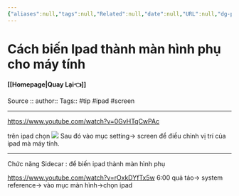 ```yaml
---
{"aliases":null,"tags":null,"Related":null,"date":null,"URL":null,"dg-publish":true,"image":null,"permalink":"/IT/Cách biến Ipad thành màn hình phụ cho máy tính/","dgPassFrontmatter":true,"noteIcon":"2","created":"2024-02-29T09:57:36.233+07:00","updated":"2024-01-31T15:58:08.000+07:00"}
---
```


# Cách biến Ipad thành màn hình phụ cho máy tính
**[[Homepage\|Quay Lại👈]]**

Source ::
author::
Tags::  #tip #ipad #screen 

---

https://www.youtube.com/watch?v=0GvHTqCwPAc

trên ipad chọn 
![](https://i.imgur.com/Fx1nt1L.png)
Sau đó vào mục setting-> screen để điều chỉnh vị trí của ipad mà máy tính.


---
Chức năng Sidecar : để biến ipad thành màn hình phụ

https://www.youtube.com/watch?v=rOxkDYfTx5w 
6:00
quả táo-> system reference-> vào mục màn hình->chọn ipad